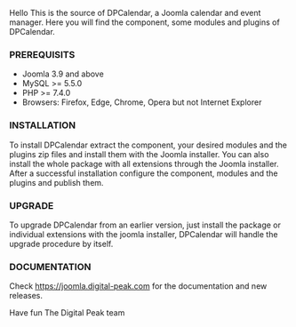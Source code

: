 Hello
This is the source of DPCalendar, a Joomla calendar and event manager. Here you will find the component, some modules and plugins of DPCalendar.

### PREREQUISITS
- Joomla 3.9 and above
- MySQL >= 5.5.0
- PHP >= 7.4.0
- Browsers: Firefox, Edge, Chrome, Opera but not Internet Explorer

### INSTALLATION
To install DPCalendar extract the component, your desired modules and the plugins zip files and install them with the Joomla installer. You can also install the whole package with all extensions through the Joomla installer. After a successful installation configure the component, modules and the plugins and publish them.

### UPGRADE
To upgrade DPCalendar from an earlier version, just install the package or individual extensions with the joomla installer, DPCalendar will handle the upgrade procedure by itself.

### DOCUMENTATION
Check https://joomla.digital-peak.com for the documentation and new releases.

Have fun
The Digital Peak team
